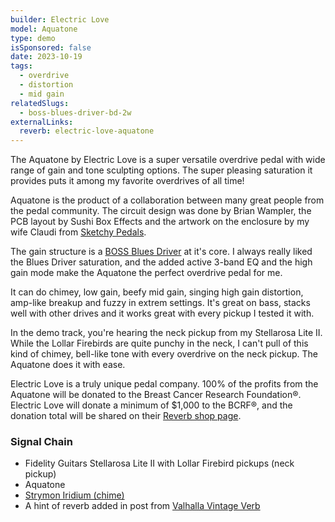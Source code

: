 ```yaml
---
builder: Electric Love
model: Aquatone
type: demo
isSponsored: false
date: 2023-10-19
tags:
  - overdrive
  - distortion
  - mid gain
relatedSlugs:
  - boss-blues-driver-bd-2w
externalLinks:
  reverb: electric-love-aquatone
---
```


The Aquatone by Electric Love is a super versatile overdrive pedal with wide range of gain and tone sculpting options. The super pleasing saturation it provides puts it among my favorite overdrives of all time!

Aquatone is the product of a collaboration between many great people from the pedal community. The circuit design was done by Brian Wampler, the PCB layout by Sushi Box Effects and the artwork on the enclosure by my wife Claudi from [Sketchy Pedals](https://www.instagram.com/sketchypedals/).

The gain structure is a [BOSS Blues Driver](/demos/boss-blues-driver-bd-2w) at it's core. I always really liked the Blues Driver saturation, and the added active 3-band EQ and the high gain mode make the Aquatone the perfect overdrive pedal for me.

It can do chimey, low gain, beefy mid gain, singing high gain distortion, amp-like breakup and fuzzy in extrem settings. It's great on bass, stacks well with other drives and it works great with every pickup I tested it with.

In the demo track, you're hearing the neck pickup from my Stellarosa Lite II. While the Lollar Firebirds are quite punchy in the neck, I can't pull of this kind of chimey, bell-like tone with every overdrive on the neck pickup. The Aquatone does it with ease.

Electric Love is a truly unique pedal company. 100% of the profits from the Aquatone will be donated to the Breast Cancer Research Foundation®. Electric Love will donate a minimum of $1,000 to the BCRF®, and the donation total will be shared on their [Reverb shop page](https://reverb.partnerlinks.io/loopydemos-electric-love-aquatone).

### Signal Chain

- Fidelity Guitars Stellarosa Lite II with Lollar Firebird pickups (neck pickup)
- Aquatone
- [Strymon Iridium (chime)](/demos/strymon-iridium)
- A hint of reverb added in post from [Valhalla Vintage Verb](https://valhalladsp.com/shop/reverb/valhalla-vintage-verb/)
